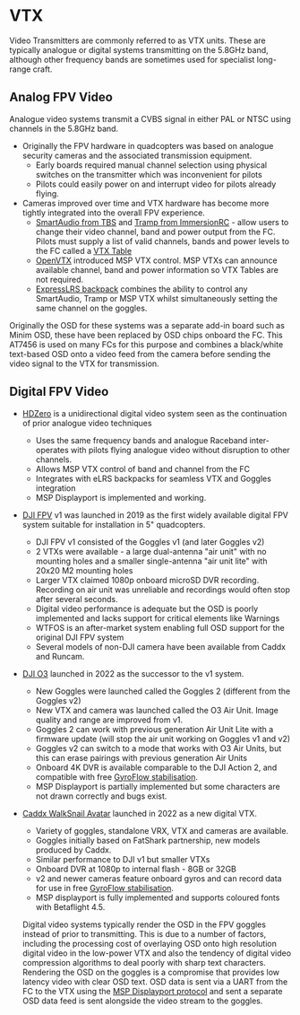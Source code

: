 # VTX

Video Transmitters are commonly referred to as VTX units. These are typically analogue or digital systems transmitting on the 5.8GHz band, although other frequency bands are sometimes used for specialist long-range craft.

## Analog FPV Video

Analogue video systems transmit a CVBS signal in either PAL or NTSC using channels in the 5.8GHz band.

- Originally the FPV hardware in quadcopters was based on analogue security cameras and the associated transmission equipment.
  - Early boards required manual channel selection using physical switches on the transmitter which was inconvenient for pilots
  - Pilots could easily power on and interrupt video for pilots already flying.
- Cameras improved over time and VTX hardware has become more tightly integrated into the overall FPV experience.
  - [SmartAudio from TBS](/docs/wiki/guides/current/SmartAudio) and [Tramp from ImmersionRC](/docs/wiki/guides/current/IRC-Tramp) - allow users to change their video channel, band and power output from the FC. Pilots must supply a list of valid channels, bands and power levels to the FC called a [VTX Table](/docs/wiki/guides/current/VTX-Tables)
  - [OpenVTX](https://github.com/OpenVTx/OpenVTx) introduced MSP VTX control. MSP VTXs can announce available channel, band and power information so VTX Tables are not required.
  - [ExpressLRS backpack](https://github.com/ExpressLRS/Backpack/wiki) combines the ability to control any SmartAudio, Tramp or MSP VTX whilst simultaneously setting the same channel on the goggles.

Originally the OSD for these systems was a separate add-in board such as Minim OSD, these have been replaced by OSD chips onboard the FC. This AT7456 is used on many FCs for this purpose and combines a black/white text-based OSD onto a video feed from the camera before sending the video signal to the VTX for transmission.

## Digital FPV Video

- [HDZero](https://www.hd-zero.com/) is a unidirectional digital video system seen as the continuation of prior analogue video techniques
  - Uses the same frequency bands and analogue Raceband inter-operates with pilots flying analogue video without disruption to other channels.
  - Allows MSP VTX control of band and channel from the FC
  - Integrates with eLRS backpacks for seamless VTX and Goggles integration
  - MSP Displayport is implemented and working.
- [DJI FPV](https://www.dji.com/fpv) v1 was launched in 2019 as the first widely available digital FPV system suitable for installation in 5" quadcopters.
  - DJI FPV v1 consisted of the Goggles v1 (and later Goggles v2)
  - 2 VTXs were available - a large dual-antenna "air unit" with no mounting holes and a smaller single-antenna "air unit lite" with 20x20 M2 mounting holes
  - Larger VTX claimed 1080p onboard microSD DVR recording. Recording on air unit was unreliable and recordings would often stop after several seconds.
  - Digital video performance is adequate but the OSD is poorly implemented and lacks support for critical elements like Warnings
  - WTFOS is an after-market system enabling full OSD support for the original DJI FPV system
  - Several models of non-DJI camera have been available from Caddx and Runcam.
- [DJI O3](https://www.dji.com/newsroom/news/dji-launches-o3-air-unit) launched in 2022 as the successor to the v1 system.
  - New Goggles were launched called the Goggles 2 (different from the Goggles v2)
  - New VTX and camera was launched called the O3 Air Unit. Image quality and range are improved from v1.
  - Goggles 2 can work with previous generation Air Unit Lite with a firmware update (will stop the air unit working on Goggles v1 and v2)
  - Goggles v2 can switch to a mode that works with O3 Air Units, but this can erase pairings with previous generation Air Units
  - Onboard 4K DVR is available comparable to the DJI Action 2, and compatible with free [GyroFlow stabilisation](https://gyroflow.xyz/).
  - MSP Displayport is partially implemented but some characters are not drawn correctly and bugs exist.
- [Caddx WalkSnail Avatar](https://caddxfpv.com/collections/walksnail-avatar-system) launched in 2022 as a new digital VTX.

  - Variety of goggles, standalone VRX, VTX and cameras are available.
  - Goggles initially based on FatShark partnership, new models produced by Caddx.
  - Similar performance to DJI v1 but smaller VTXs
  - Onboard DVR at 1080p to internal flash - 8GB or 32GB
  - v2 and newer cameras feature onboard gyros and can record data for use in free [GyroFlow stabilisation](https://gyroflow.xyz/).
  - MSP displayport is fully implemented and supports coloured fonts with Betaflight 4.5.

  Digital video systems typically render the OSD in the FPV goggles instead of prior to transmitting. This is due to a number of factors, including the processing cost of overlaying OSD onto high resolution digital video in the low-power VTX and also the tendency of digital video compression algorithms to deal poorly with sharp text characters. Rendering the OSD on the goggles is a compromise that provides low latency video with clear OSD text. OSD data is sent via a UART from the FC to the VTX using the [MSP Displayport protocol](/docs/development/API/DisplayPort) and sent a separate OSD data feed is sent alongside the video stream to the goggles.
